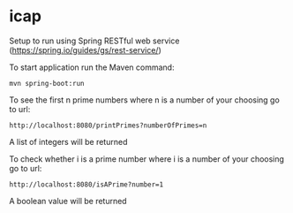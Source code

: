 # icap
Setup to run using Spring RESTful web service (https://spring.io/guides/gs/rest-service/)

To start application run the Maven command:

`mvn spring-boot:run`

To see the first n prime numbers where n is a number of your choosing go to url:

`http://localhost:8080/printPrimes?numberOfPrimes=n`

A list of integers will be returned

To check whether i is a prime number where i is a number of your choosing go to url:

`http://localhost:8080/isAPrime?number=1`

A boolean value will be returned